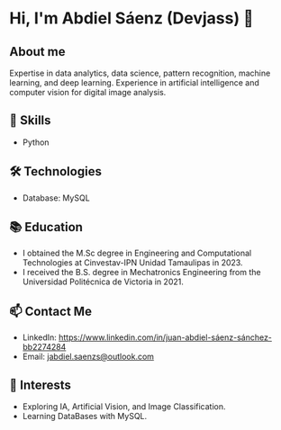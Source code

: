 # Hi, I'm Abdiel Sáenz (Devjass) 👋

## About me
Expertise in data analytics, data science, pattern recognition, machine learning, and deep learning. Experience in artificial intelligence and computer vision for digital image analysis.

## 🔧 Skills
- Python
<!--- | Django | Go
- Virtualization with Docker
- MongoDB and MySQL databases.
--->

<!---
## 🚀 Projects
1. [Expense tracker](https://github.com/Devjare/Django-expense-tracker) - Django + React Book distribution expense tracker.
2. [Docker container manager](https://github.com/Devjare/DockerManagerFlask) - Flask + Docker Virtual containers and images manager web application.
--->

## 🛠️ Technologies
- Database: MySQL
<!---
- Version Control: [Git/GitHub]
- Testing: Unittest
--->

## 📚 Education
- I obtained the M.Sc degree in Engineering and Computational Technologies at Cinvestav-IPN Unidad Tamaulipas in 2023.
- I received the B.S. degree in Mechatronics Engineering from the Universidad Politécnica de Victoria in 2021.

## 📫 Contact Me
- LinkedIn: https://www.linkedin.com/in/juan-abdiel-sáenz-sánchez-bb2274284
- Email: jabdiel.saenzs@outlook.com

## 🌱 Interests
- Exploring IA, Artificial Vision, and Image Classification.
- Learning DataBases with MySQL.


<!---
- 👋 Hi, I’m @AbdielSaenz
- 👀 I’m interested in ...
- 🌱 I’m currently learning ...
- 💞️ I’m looking to collaborate on ...
- 📫 How to reach me ...
- 😄 Pronouns: ...
- ⚡ Fun fact: ...
--->

<!---
AbdielSaenz/AbdielSaenz is a ✨ special ✨ repository because its `README.md` (this file) appears on your GitHub profile.
You can click the Preview link to take a look at your changes.
--->
